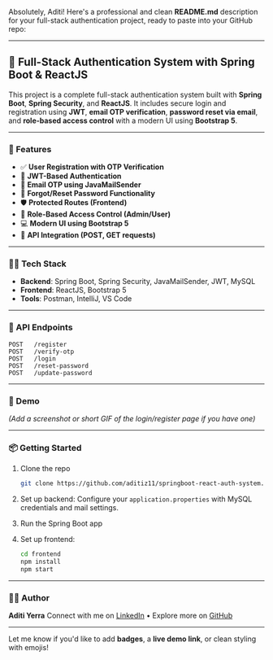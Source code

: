 Absolutely, Aditi! Here's a professional and clean **README.md** description for your full-stack authentication project, ready to paste into your GitHub repo:

---

## 🔐 Full-Stack Authentication System with Spring Boot & ReactJS

This project is a complete full-stack authentication system built with **Spring Boot**, **Spring Security**, and **ReactJS**. It includes secure login and registration using **JWT**, **email OTP verification**, **password reset via email**, and **role-based access control** with a modern UI using **Bootstrap 5**.

---

### 🚀 Features

* ✅ **User Registration with OTP Verification**
* 🔑 **JWT-Based Authentication**
* 📧 **Email OTP using JavaMailSender**
* 🔁 **Forgot/Reset Password Functionality**
* 🛡️ **Protected Routes (Frontend)**
* 👤 **Role-Based Access Control (Admin/User)**
* 💻 **Modern UI using Bootstrap 5**
* 🔗 **API Integration (POST, GET requests)**

---

### 🧑‍💻 Tech Stack

* **Backend**: Spring Boot, Spring Security, JavaMailSender, JWT, MySQL
* **Frontend**: ReactJS, Bootstrap 5
* **Tools**: Postman, IntelliJ, VS Code

---

### 📁 API Endpoints

```
POST   /register
POST   /verify-otp
POST   /login
POST   /reset-password
POST   /update-password
```

---

### 📸 Demo

*(Add a screenshot or short GIF of the login/register page if you have one)*

---

### 📦 Getting Started

1. Clone the repo

   ```bash
   git clone https://github.com/aditiz11/springboot-react-auth-system.git
   ```

2. Set up backend: Configure your `application.properties` with MySQL credentials and mail settings.

3. Run the Spring Boot app

4. Set up frontend:

   ```bash
   cd frontend
   npm install
   npm start
   ```

---

### 🙋‍♀️ Author

**Aditi Yerra**
Connect with me on [LinkedIn](https://linkedin.com/in/aditiyerra) • Explore more on [GitHub](https://github.com/aditiz11)

---

Let me know if you'd like to add **badges**, a **live demo link**, or clean styling with emojis!
